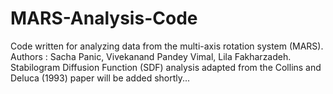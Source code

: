 # MARS-Analysis-Code
Code written for analyzing data from the multi-axis rotation system (MARS).  Authors : Sacha Panic, Vivekanand Pandey Vimal, Lila Fakharzadeh.
Stabilogram Diffusion Function (SDF) analysis adapted from the Collins and Deluca (1993) paper will be added shortly...

